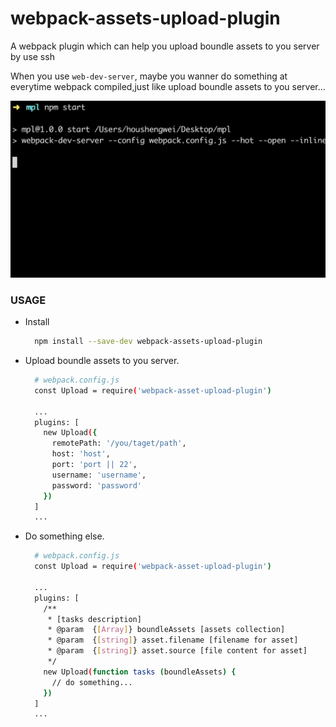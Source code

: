 # webpack-assets-upload-plugin
A webpack plugin which can help you upload boundle assets to you server by use ssh

When you use `web-dev-server`, maybe you wanner do something at everytime webpack compiled,just like upload boundle assets to you server...

![webpack-assets-upload-plugin example](./asset-upload-plugin.gif)

### USAGE

+ Install

  ```bash
    npm install --save-dev webpack-assets-upload-plugin
  ```
+ Upload boundle assets to you server.

  ```bash
    # webpack.config.js
    const Upload = require('webpack-asset-upload-plugin')

    ...
    plugins: [
      new Upload({
        remotePath: '/you/taget/path',
        host: 'host',
        port: 'port || 22',
        username: 'username',
        password: 'password'
      })
    ]
    ...
  ```

+ Do something else.

  ```bash
    # webpack.config.js
    const Upload = require('webpack-asset-upload-plugin')

    ...
    plugins: [
      /**
       * [tasks description]
       * @param  {[Array]} boundleAssets [assets collection]
       * @param  {[string]} asset.filename [filename for asset]
       * @param  {[string]} asset.source [file content for asset]
       */
      new Upload(function tasks (boundleAssets) {
        // do something...
      })
    ]
    ...
  ```
